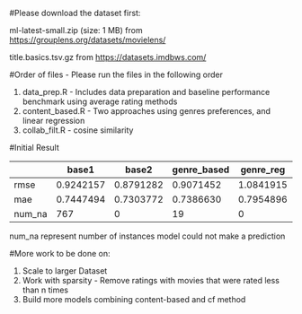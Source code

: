 #Please download the dataset first:

ml-latest-small.zip (size: 1 MB) from https://grouplens.org/datasets/movielens/

title.basics.tsv.gz from https://datasets.imdbws.com/

#Order of files - Please run the files in the following order
1. data_prep.R - Includes data preparation and baseline performance benchmark using average rating methods
2. content_based.R - Two approaches using genres preferences, and linear regression
3. collab_filt.R - cosine similarity

#Initial Result

| |base1|base2|genre_based|genre_reg|cosine_cf|
|---------|---------|---------|---------|---------|---------|
|rmse|0.9242157|0.8791282|0.9071452|1.0841915|2.2944107|
|mae|0.7447494|0.7303772|0.7386630|0.7954896|0.7255709|
|num_na|767|0|19|0|772|

num_na represent number of instances model could not make a prediction

#More work to be done on:
  1. Scale to larger Dataset
  2. Work with sparsity - Remove ratings with movies that were rated less than n times
  3. Build more models combining content-based and cf method
